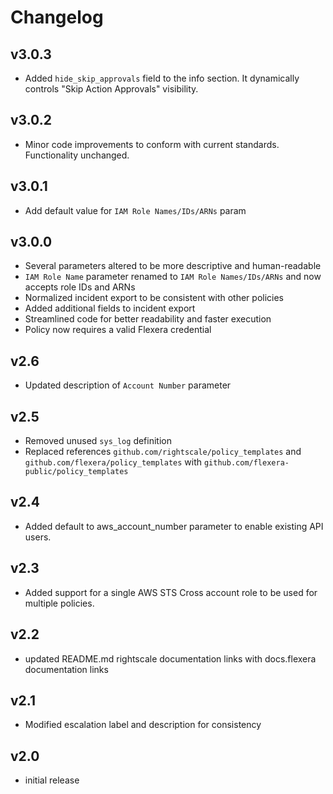 # Changelog

## v3.0.3

- Added `hide_skip_approvals` field to the info section. It dynamically controls "Skip Action Approvals" visibility.

## v3.0.2

- Minor code improvements to conform with current standards. Functionality unchanged.

## v3.0.1

- Add default value for `IAM Role Names/IDs/ARNs` param

## v3.0.0

- Several parameters altered to be more descriptive and human-readable
- `IAM Role Name` parameter renamed to `IAM Role Names/IDs/ARNs` and now accepts role IDs and ARNs
- Normalized incident export to be consistent with other policies
- Added additional fields to incident export
- Streamlined code for better readability and faster execution
- Policy now requires a valid Flexera credential

## v2.6

- Updated description of `Account Number` parameter

## v2.5

- Removed unused `sys_log` definition
- Replaced references `github.com/rightscale/policy_templates` and `github.com/flexera/policy_templates` with `github.com/flexera-public/policy_templates`

## v2.4

- Added default to aws_account_number parameter to enable existing API users.

## v2.3

- Added support for a single AWS STS Cross account role to be used for multiple policies.

## v2.2

- updated README.md rightscale documentation links with docs.flexera documentation links

## v2.1

- Modified escalation label and description for consistency

## v2.0

- initial release
